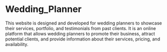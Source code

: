 # Wedding_Planner
This website is designed and developed for wedding planners to showcase their services, portfolio, and testimonials from past clients. It is an online platform that allows wedding planners to promote their business, attract potential clients, and provide information about their services, pricing, and availability.
